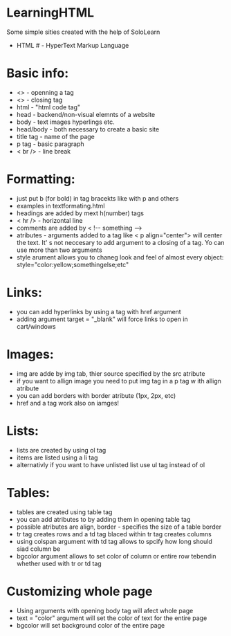 # LearningHTML
Some simple sities created with the help of SoloLearn
 * HTML # - HyperText Markup Language

# Basic info:
* <> - openning a tag
* <> - closing tag
* html - "html code tag"
* head - backend/non-visual elemnts of a website
* body - text images hyperlings etc.
* head/body - both necessary to create a basic site
* title tag - name of the page
* p tag - basic paragraph
* < br /> - line break

# Formatting:
* just put b (for bold) in tag bracekts like with p and others
* examples in textformating.html
* headings are added by mext h(number) tags
* < hr /> - horizontal line
* comments are added by < !-- something -->
* atributes - arguments added to a tag like < p  align="center"> will center the text.
It' s not neccesary to add argument to a closing of a tag. Yo can use more than two arguments
* style arument allows you to chaneg look and feel of almost every object: style="color:yellow;somethingelse;etc"

# Links:
* you can add hyperlinks by using a tag with href argument
* adding argument target = "_blank" will force links to open in cart/windows

# Images:
* img are adde by img tab, thier source specified by the src atribute
* if you want to allign image you need to put img tag in a p tag w ith allign atribute
* you can add borders with border atribute (1px, 2px, etc)
* href and a tag work also on iamges!

# Lists:
* lists are created by using ol tag
* items are listed using a li tag
* alternativly if you want to have unlisted list use ul tag instead of ol

# Tables:
* tables are created using table tag
* you can add atributes to by adding them in opening table tag
* possible atributes are align, border - specifies the size of a table border
* tr tag creates rows and a td tag blaced within tr tag creates columns
* using colspan argument with td tag allows to spcify how long should siad column be
* bgcolor argument allows to set color of column or entire row tebendin whether used with tr or td tag

# Customizing whole page
* Using arguments with opening body tag will afect whole page 
* text = "color" argument will set the color of text for the entire page
* bgcolor will set background color of the entire page



